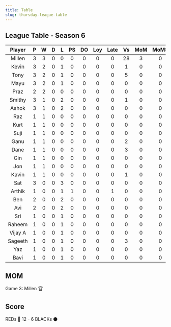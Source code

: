 ```yaml
---
title: Table
slug: thursday-league-table
---
```


## League Table - Season 6


**Player**|**P**|**W**|**D**|**L**|**PS**|**DO**|**Loy**|**Late**|**Vs**|**MoM**|**MoMS**|**Tot**|**Ave**
:-----:|:-----:|:-----:|:-----:|:-----:|:-----:|:-----:|:-----:|:-----:|:-----:|:-----:|:-----:|:-----:|:-----:
Millen|3|3|0|0|0|0|0|0|28|3|0|21|7
Kevin|3|2|0|1|0|0|0|0|1|0|0|9|3
Tony|3|2|0|1|0|0|0|0|5|0|0|9|3
Mayu|3|2|0|1|0|0|0|0|0|0|0|9|3
Praz|2|2|0|0|0|0|0|0|0|0|0|8|4
Smithy|3|1|0|2|0|0|0|0|1|0|0|6|2
Ashok|3|1|0|2|0|0|0|0|0|0|0|6|2
Raz|1|1|0|0|0|0|0|0|0|0|0|4|4
Kurt|1|1|0|0|0|0|0|0|0|0|0|4|4
Suji|1|1|0|0|0|0|0|0|0|0|0|4|4
Ganu|1|1|0|0|0|0|0|0|2|0|0|4|4
Dane|1|1|0|0|0|0|0|0|3|0|0|4|4
Gin|1|1|0|0|0|0|0|0|0|0|0|4|4
Jon|1|1|0|0|0|0|0|0|0|0|0|4|4
Kavin|1|1|0|0|0|0|0|0|1|0|0|4|4
Sat|3|0|0|3|0|0|0|0|0|0|0|3|1
Arthik|1|0|0|1|1|0|0|1|0|0|0|2|2
Ben|2|0|0|2|0|0|0|0|0|0|0|2|1
Avi|2|0|0|2|0|0|0|0|0|0|0|2|1
Sri|1|0|0|1|0|0|0|0|0|0|0|1|1
Raheem|1|0|0|1|0|0|0|0|0|0|0|1|1
Vijay A|1|0|0|1|0|0|0|0|0|0|0|1|1
Sageeth|1|0|0|1|0|0|0|0|3|0|0|1|1
Yaz|1|0|0|1|0|0|0|0|0|0|0|1|1
Bavi|1|0|0|1|0|0|0|0|0|0|0|1|1

## MOM 

Game 3: Millen 🏆


## Score

REDs 🔴 12 - 6 BLACKs ⚫️


